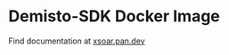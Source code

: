 # Demisto-SDK Docker Image

Find documentation at [xsoar.pan.dev](https://xsoar.pan.dev/docs/concepts/demisto-sdk-docker)
